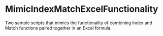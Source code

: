 # MimicIndexMatchExcelFunctionality
Two sample scripts that mimics the functionality of combining Index and Match functions paired together in an Excel formula.
